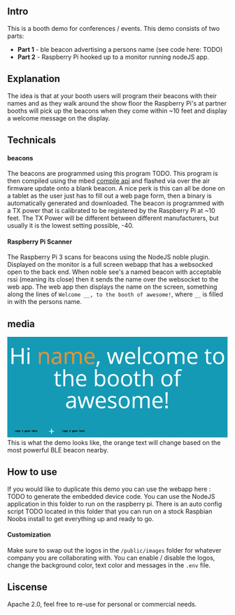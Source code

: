 ## Intro
This is a booth demo for conferences / events.  This demo consists of two parts:
- **Part 1** - ble beacon advertising a persons name (see code here: TODO)
- **Part 2** - Raspberry Pi hooked up to a monitor running nodeJS app. 

## Explanation
The idea is that at your booth users will program their beacons with their names and as they walk around the show floor the Raspberry Pi's at partner booths will pick up the beacons when they come within ~10 feet and display a welcome message on the display. 

## Technicals

#### beacons
The beacons are programmed using this program TODO. This program is then compiled using the mbed [compile api](https://developer.mbed.org/handbook/Compile-API) and flashed via over the air firmware update onto a blank beacon. A nice perk is this can all be done on a tablet as the user just has to fill out a web page form, then a binary is automatically generated and downloaded. The beacon is programmed with a TX power that is calibrated to be registered by the Raspberry Pi at ~10 feet. The TX Power will be different between different manufacturers, but usually it is the lowest setting possible, -40.

#### Raspberry Pi Scanner
The Raspberry Pi 3 scans for beacons using the NodeJS noble plugin. Displayed on the monitor is a full screen webapp that has a websocked open to the back end. When noble see's a named beacon with acceptable rssi (meaning its close) then it sends the name over the websocket to the web app. The web app then displays the name on the screen, something along the lines of `Welcome __, to the booth of awesome!`, where `__` is filled in with the persons name. 

## media
![Screenshot](https://github.com/BlackstoneEngineering/ble-scanner-station-demo/blob/master/screenshot.PNG)
This is what the demo looks like, the orange text will change based on the most powerful BLE beacon nearby. 

## How to use
If you would like to duplicate this demo you can use the webapp here : TODO to generate the embedded device code. You can use the NodeJS application in this folder to run on the raspberry pi. There is an auto config script TODO located in this folder that you can run on a stock Raspbian Noobs install to get everything up and ready to go.

#### Customization
Make sure to swap out the logos in the `/public/images` folder for whatever company you are collaborating with. 
You can enable / disable the logos, change the background color, text color and messages in the `.env` file.

## Liscense
Apache 2.0, feel free to re-use for personal or commercial needs. 




